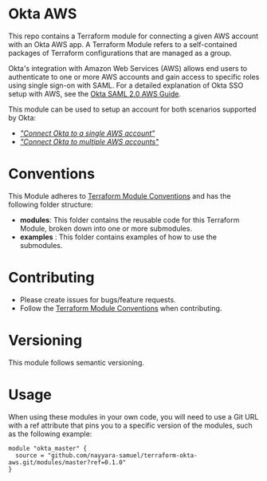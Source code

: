 # Okta AWS

This repo contains a Terraform module for connecting a given AWS account with an Okta AWS app. A Terraform Module refers to a self-contained packages of Terraform configurations that are managed as a group. 

Okta's integration with Amazon Web Services (AWS) allows end users to authenticate to one or more AWS accounts and gain access to specific roles using single sign-on with SAML. 
For a detailed explanation of Okta SSO setup with AWS, see the [Okta SAML 2.0 AWS Guide](https://saml-doc.okta.com/SAML_Docs/How-to-Configure-SAML-2.0-for-Amazon-Web-Service).

This module can be used to setup an account for both scenarios supported by Okta:
* [*"Connect Okta to a single AWS account"*](https://saml-doc.okta.com/SAML_Docs/How-to-Configure-SAML-2.0-for-Amazon-Web-Service#scenarioA)
* [*"Connect Okta to multiple AWS accounts"*](https://saml-doc.okta.com/SAML_Docs/How-to-Configure-SAML-2.0-for-Amazon-Web-Service#scenarioB)

# Conventions
This Module adheres to [Terraform Module Conventions](https://www.terraform.io/docs/modules/index.html) and has the following folder structure:

* **modules**: This folder contains the reusable code for this Terraform Module, broken down into one or more submodules.
* **examples** : This folder contains examples of how to use the submodules.

# Contributing

* Please create issues for bugs/feature requests.
* Follow the [Terraform Module Conventions](https://www.terraform.io/docs/modules/index.html) when contributing.

# Versioning

This module follows semantic versioning. 

# Usage

When using these modules in your own code, you will need to use a Git URL with a ref attribute that pins you to a specific version of the modules, such as the following example:
  
```hcl-terraform
module "okta_master" {
  source = "github.com/nayyara-samuel/terraform-okta-aws.git/modules/master?ref=0.1.0"  
}
```
